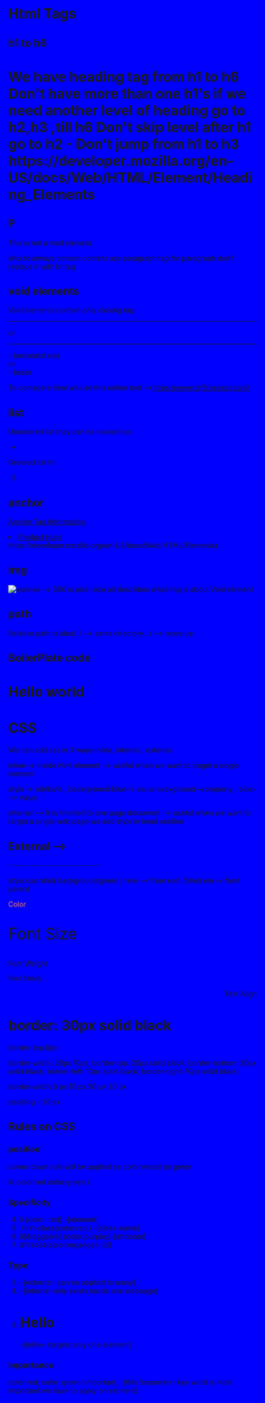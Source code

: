 # Html Tags 

## h1 to h6
<h1>We have heading tag from h1 to h6 
Don't have more than one h1's if we need another level of heading go to h2,h3 ,till h6 
Don't skip level after h1 go to h2 - Don't jump from h1 to h3 
https://developer.mozilla.org/en-US/docs/Web/HTML/Element/Heading_Elements

## P
<P> This is not a void element </P> should always contain content
use paragraph tag for paragraph don't replace it with br tag 

## void elements
Void elements contain only closing tag 
<hr/> or <hr> - horizontal rule 
<br/> or <br>- break

To comapare html we use this online tool -->https://www.diffchecker.com/
## list 
Unordered list  they can be nested too 
<ul>
<li></li>
</ul>

Ordered list  th
<ol start=5>
<li></li>
</ol>

## anchor
<a href='https://developer.mozilla.org/en-US/docs/Web/HTML/Element/a' draggable=true> Anchor Tag Information</a>
<li><a href="https://www.producthunt.com/">Product Hunt</a></li>
https://developer.mozilla.org/en-US/docs/Web/HTML/Element/a

## img 
<img src='https:/picsum.photos/200' alt='sunrise'/>  --> 
200 is pixel size 
alt describes what img is about 
Void element 

## path
Relative path is ideal 
./ --> same directory 
../ --> move up 

## BoilerPlate code

<!DOCTYPE html>
<html lang="en">
    <head>
        <meta charset="UTF-8">
        <meta name="viewport" content="width=device-width, initial-scale=1.0">
        <title>My website</title>
    </head>
    <body>
        <h1>Hello world</h1>
    </body>
</html>



# CSS

We can add css in 3 ways inline, internal , external

inline--> inside html element --> useful when we want to traget a single element
<html style="background:blue">
</html>
style--> attribute , backrground:blue--> value
background-->property , blue---> value 

internal --> It is limnited to one page document --> useful when we want to target a single web page
we add style in head section
<html>
<head>
<style>
    html{
        background:red;
    }
    </style>
</head>    
</html>

External --> 
----------------------------
<html>
<head>
<link rel="stylesheet" href="./styles.css"/>
</head>
</html>
-----------------------------

style.css
html{
    background:green 
}
rem --> from root (html)
em--> from parent 
 <p style="color:coral">Color</p>
  <p style="font-size:2rem">Font Size</p>
  <p style="font: weight 900px;">Font Weight</p>
  <p style="font-family:'Caveat',cursive;"> <a ref='https://fonts.google.com/specimen/Caveat'>Font Family</a></p>
  <p style="text-align:right">Text Align</p>

  # border: 30px solid black
   border-top:0px

  border-width: 20px 10px;
      border-top: 20px solid black;
      border-bottom: 20px solid black; 
      border-left: 10px solid black;
      border-right: 10px solid black;

   border-width:0 px 10 px 20 px 30 px

   padding - 20 px 

   ## Rules on CSS

 ### position 
  Lower down rule will be applied so color would be green 

   li{
    color:red
    color:green
   }

 ### Specificity 

   4. li {color :red} -[element]
   3. .first-class{color:red;} -[class-name]
   2. li[draggable] {color:purple;}-[attribute]
   1. #first-id{color:organge}-[id]
 
 ### Type 

  3. <link rel="stylesheet" href="./style.css"> -[external- can be applied to many]
  2. <html><head><style></style></head></html> -[internal-only exists inside one webpage]
  1. <h1 style="">Hello</h1>-[inline- targets only one element]


### Importance
 
 color:red;
 color :green !important; -[this !important- key word is most important we have to apply on element]
